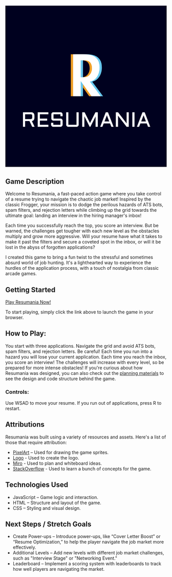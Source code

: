 ![Resumania Logo](./images/resumaniaLogo.png)

## Game Description
Welcome to Resumania, a fast-paced action game where you take control of a resume trying to navigate the chaotic job market! Inspired by the classic Frogger, your mission is to dodge the perilous hazards of ATS bots, spam filters, and rejection letters while climbing up the grid towards the ultimate goal: landing an interview in the hiring manager's inbox!

Each time you successfully reach the top, you score an interview. But be warned, the challenges get tougher with each new level as the obstacles multiply and grow more aggressive. Will your resume have what it takes to make it past the filters and secure a coveted spot in the inbox, or will it be lost in the abyss of forgotten applications?

I created this game to bring a fun twist to the stressful and sometimes absurd world of job hunting. It's a lighthearted way to experience the hurdles of the application process, with a touch of nostalgia from classic arcade games.

## Getting Started
[Play Resumania Now!][gameLink]

[gameLink]: https://colinlawrence95.github.io/Resumania/

To start playing, simply click the link above to launch the game in your browser. 

## How to Play:
You start with three applications. Navigate the grid and avoid ATS bots, spam filters, and rejection letters. Be careful! Each time you run into a hazard you will lose your current application. Each time you reach the inbox, you score an interview! The challenges will increase with every level, so be prepared for more intense obstacles!
If you're curious about how Resumania was designed, you can also check out the [planning materials][planningLink] to see the design and code structure behind the game.

[planningLink]: https://miro.com/app/board/uXjVLl9ZgMY=/?share_link_id=443000885263
### Controls: 
Use WSAD to move your resume. If you run out of applications, press R to restart.

## Attributions
Resumania was built using a variety of resources and assets. Here's a list of those that require attribution:

* [PixelArt][pixelArtLink] – Used for drawing the game sprites.
* [Logo][logoLink] - Used to create the logo.
* [Miro][miroLink] - Used to plan and whiteboard ideas.
* [StackOverflow][stackOverflowLink] - Used to learn a bunch of concepts for the game.

[pixelArtLink]: https://www.pixilart.com/draw
[logoLink]: https://www.logo.com
[miroLink]: https://www.miro.com
[stackOverflowLink]: https://stackoverflow.com

## Technologies Used
* JavaScript – Game logic and interaction.
* HTML – Structure and layout of the game.
* CSS – Styling and visual design.

## Next Steps / Stretch Goals
* Create Power-ups – Introduce power-ups, like “Cover Letter Boost” or “Resume Optimization,” to help the player navigate the job market more effectively.
* Additional Levels – Add new levels with different job market challenges, such as "Interview Stage" or "Networking Event."
* Leaderboard – Implement a scoring system with leaderboards to track how well players are navigating the market.